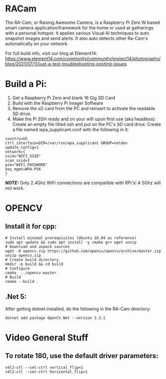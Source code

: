 # RACam

The RA-Cam, or Raising Awesome Camera, is a Raspberry Pi Zero W based smart camera application/framework for the home or used at gatherings with a personal hotspot.  It applies various Visual AI techniques to auto snapshot images and send alerts.  It also auto detects other Ra-Cam's automatically on your network.

For full build info, visit our blog at Element14:  https://www.element14.com/community/community/project14/photography/blog/2021/07/11/just-a-test-troubleshooting-posting-issues

# Build a Pi:

   1. Get a Raspberry Pi Zero and blank 16 Gig SD Card
   2. Build with the Raspberry Pi Imager Software
   3. Remove the sD card from the PC and reinsert to activate the readable SD drive.
   4. Make the Pi SSH ready and on your wifi upon first use (aka headless):
      Create an empty file titled ssh and put on the PC's SD card drive.
      Create a file named wpa_supplicant.conf with the following in it:

```
country=US
ctrl_interface=DIR=/var/run/wpa_supplicant GROUP=netdev
update_config=1
network={
ssid="WIFI_SSID"
scan_ssid=1
psk="WIFI_PASSWORD"
key_mgmt=WPA-PSK
}
```

   **_NOTE:_** Only 2.4Ghz WiFi connections are compatible with RPi's!  A 5Ghz will not work.

# OPENCV
## Install it for cpp:
```
# Install minimal prerequisites (Ubuntu 18.04 as reference)
sudo apt update && sudo apt install -y cmake g++ wget unzip
# Download and unpack sources
wget -O opencv.zip https://github.com/opencv/opencv/archive/master.zip
unzip opencv.zip
# Create build directory
mkdir -p build && cd build
# Configure
cmake  ../opencv-master
# Build
cmake --build .
```
## .Net 5:
After getting dotnet installed, do the following in the RA-Cam directory:
```
dotnet add package OpenCV.Net --version 3.3.1
```

# Video General Stuff
## To rotate 180, use the default driver parameters:
```
v4l2-ctl --set-ctrl vertical_flip=1
v4l2-ctl --set-ctrl horizontal_flip=1
```

